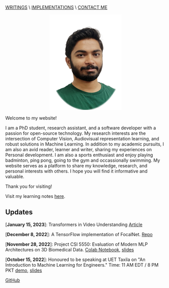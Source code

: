 [WRITINGS](https://anas-r-dev.medium.com) \ [IMPLEMENTATIONS](implementations.md) \ [CONTACT ME](mailto:mraza@oakland.edu)






<p align="center">
  <img src="./headshot.png" height="300"/>
</p>

Welcome to my website! 

I am a PhD student, research assistant, and a software developer with a passion for open-source technology. My research interests are the intersection of Computer Vision, Audiovisual representation learning, and robust solutions in Machine Learning.
In addition to my academic pursuits, I am also an avid reader, learner and writer, sharing my experiences on Personal development. I am also a sports enthusiast and enjoy playing badminton, ping pong, going to the gym and occassionally swimming. My website serves as a platform to share my knowledge, research, and personal interests with others. I hope you will find it informative and valuable. 

Thank you for visiting!

Visit my learning notes [here](learning.md). 

## Updates

\[**January 15, 2023**\]: Transformers in Video Understanding [Article](https://anas-r-dev.medium.com/transformers-in-video-understanding-97e2bc3afa6)

\[**December 8, 2022**\]: A TensorFlow implementation of FocalNet. [Repo](https://github.com/anas-r-dev/focalnet-tensorflow)

\[**November 28, 2022**\]: Project CSI 5550: Evaluation of Modern MLP Architectures on 3D Biomedical Data. [Colab Notebook](projects/vc-project.html), [slides](https://docs.google.com/presentation/d/1o1SD0WHBJEqvjOIJWys-Y6z80uuiejmC/edit?usp=sharing&ouid=118316226676823953327&rtpof=true&sd=true)

\[**October 15, 2022**\]: Honoured to be speaking at UET Taxila on "An Introduction to Machine Learning for Engineers." Time: 11 AM EDT / 8 PM PKT 
[demo](talk/uet-2022/demo-code.html), [slides](talk/uet-2022/slides.html)


[GitHub](https://github.com/anas-r-dev) 
<!-- - [LinkedIn](https://linkedin.com/in/memanasraza)  -->



